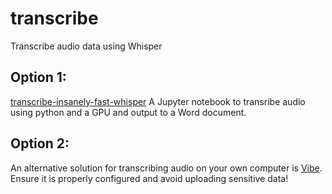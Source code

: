 # transcribe

Transcribe audio data using Whisper

## Option 1:
[transcribe-insanely-fast-whisper](notebooks/transcribe-insanely-fast-whisper.ipynb) A Jupyter notebook to transribe audio using python and a GPU and output to a Word document.

## Option 2:
An alternative solution for transcribing audio on your own computer is [Vibe](https://thewh1teagle.github.io/vibe/). Ensure it is properly configured and avoid uploading sensitive data!
